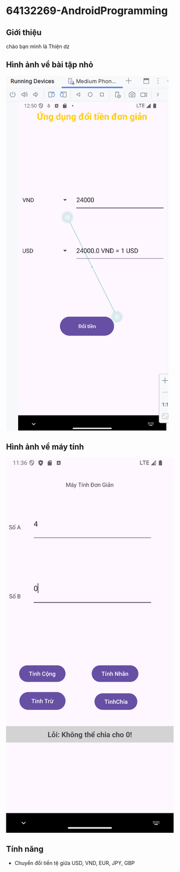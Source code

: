 # 64132269-AndroidProgramming

## Giới thiệu
 chào bạn mình là Thiện dz

## Hình ảnh về bài tập nhỏ
![Giao diện ứng dụng](BaiTapLamThem_App_Doi_Don_vi_tien_te.png)

## Hình ảnh về máy tính 
![alt text](image.png)
## Tính năng
- Chuyển đổi tiền tệ giữa USD, VND, EUR, JPY, GBP
